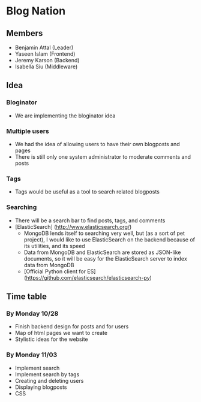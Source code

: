 Blog Nation
===========

## Members
* Benjamin Attal (Leader)
* Yaseen Islam (Frontend)
* Jeremy Karson (Backend)
* Isabella Siu (Middleware)

## Idea

### Bloginator
* We are implementing the bloginator idea

### Multiple users
* We had the idea of allowing users to have their own blogposts and pages
* There is still only one system administrator to moderate comments and posts

### Tags
* Tags would be useful as a tool to search related blogposts

### Searching
* There will be a search bar to find posts, tags, and comments
* [ElasticSearch] (http://www.elasticsearch.org/)
    * MongoDB lends itself to searching very well, but (as a sort of pet project), I would like to use ElasticSearch on the backend because of its utilities, and its speed
    * Data from MongoDB and ElasticSearch are stored as JSON-like documents, so it will be easy for the ElasticSearch server to index data from MongoDB
    * [Official Python client for ES] (https://github.com/elasticsearch/elasticsearch-py)

## Time table

### By Monday 10/28
* Finish backend design for posts and for users
* Map of html pages we want to create
* Stylistic ideas for the website

### By Monday 11/03
* Implement search
* Implement search by tags
* Creating and deleting users
* Displaying blogposts
* CSS
